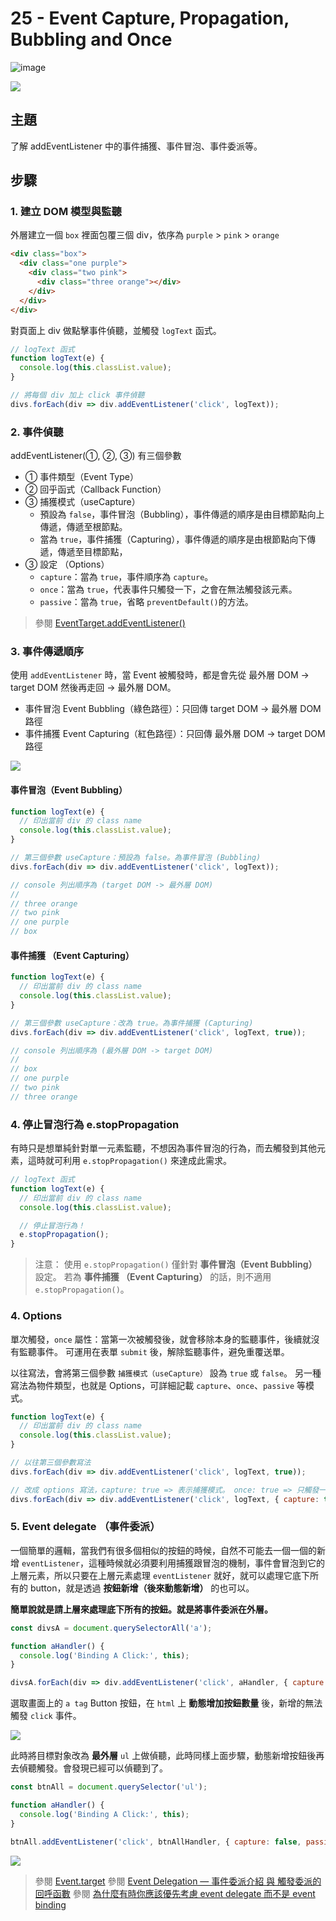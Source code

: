 # 25 - Event Capture, Propagation, Bubbling and Once

![image](https://img.shields.io/badge/JavaScript-exercise-F0DB4F.svg)

![](https://images2.imgbox.com/25/15/e2LVVDvk_o.jpg)

## 主題

了解 addEventListener 中的事件捕獲、事件冒泡、事件委派等。

## 步驟

### 1. 建立 DOM 模型與監聽

外層建立一個 `box` 裡面包覆三個 div，依序為 `purple` > `pink` > `orange`

```html
<div class="box">
  <div class="one purple">
    <div class="two pink">
      <div class="three orange"></div>
    </div>
  </div>
</div>
```

對頁面上 div 做點擊事件偵聽，並觸發 `logText` 函式。

```js
// logText 函式
function logText(e) {
  console.log(this.classList.value);
}

// 將每個 div 加上 click 事件偵聽
divs.forEach(div => div.addEventListener('click', logText));
```

### 2. 事件偵聽

addEventListener(①, ②, ③) 有三個參數

- ① 事件類型（Event Type）
- ② 回乎函式（Callback Function）
- ③ 捕獲模式（useCapture）
  - 預設為 `false`，事件冒泡（Bubbling），事件傳遞的順序是由目標節點向上傳遞，傳遞至根節點。
  - 當為 `true`，事件捕獲（Capturing），事件傳遞的順序是由根節點向下傳遞，傳遞至目標節點，
- ③ 設定 （Options）
  - `capture`：當為 `true`，事件順序為 `capture`。
  - `once`：當為 `true`，代表事件只觸發一下，之會在無法觸發該元素。
  - `passive`：當為 `true`，省略 `preventDefault()`的方法。

> 參閱 [EventTarget.addEventListener()](https://developer.mozilla.org/zh-TW/docs/Web/API/EventTarget/addEventListener)

### 3. 事件傳遞順序

使用 `addEventListener` 時，當 Event 被觸發時，都是會先從 最外層 DOM -> target DOM 然後再走回 -> 最外層 DOM。

- 事件冒泡 Event Bubbling（綠色路徑）：只回傳 target DOM -> 最外層 DOM 路徑
- 事件捕獲 Event Capturing（紅色路徑）：只回傳 最外層 DOM -> target DOM 路徑

![](https://images2.imgbox.com/a0/36/wLaM3ibg_o.jpg)

#### 事件冒泡（Event Bubbling）

```js
function logText(e) {
  // 印出當前 div 的 class name
  console.log(this.classList.value);
}

// 第三個參數 useCapture：預設為 false。為事件冒泡 (Bubbling)
divs.forEach(div => div.addEventListener('click', logText));

// console 列出順序為 (target DOM -> 最外層 DOM)
//
// three orange
// two pink
// one purple
// box
```

#### 事件捕獲 （Event Capturing）

```js
function logText(e) {
  // 印出當前 div 的 class name
  console.log(this.classList.value);
}

// 第三個參數 useCapture：改為 true。為事件捕獲 (Capturing)
divs.forEach(div => div.addEventListener('click', logText, true));

// console 列出順序為 (最外層 DOM -> target DOM)
//
// box
// one purple
// two pink
// three orange
```

### 4. 停止冒泡行為 e.stopPropagation

有時只是想單純針對單一元素監聽，不想因為事件冒泡的行為，而去觸發到其他元素，這時就可利用 `e.stopPropagation()` 來達成此需求。

```js
// logText 函式
function logText(e) {
  // 印出當前 div 的 class name
  console.log(this.classList.value);

  // 停止冒泡行為！
  e.stopPropagation();
}
```

> 注意：
> 使用 `e.stopPropagation()` 僅針對 **事件冒泡（Event Bubbling）** 設定。
> 若為 **事件捕獲 （Event Capturing）** 的話，則不適用 `e.stopPropagation()`。

### 4. Options

單次觸發，`once` 屬性：當第一次被觸發後，就會移除本身的監聽事件，後續就沒有監聽事件。
可運用在表單 `submit` 後，解除監聽事件，避免重覆送單。

以往寫法，會將第三個參數 `捕獲模式（useCapture）` 設為 `true` 或 `false`。
另一種寫法為物件類型，也就是 Options，可詳細記載 `capture`、`once`、`passive` 等模式。

```js
function logText(e) {
  // 印出當前 div 的 class name
  console.log(this.classList.value);
}

// 以往第三個參數寫法
divs.forEach(div => div.addEventListener('click', logText, true));

// 改成 options 寫法，capture: true => 表示捕獲模式。 once: true => 只觸發一次
divs.forEach(div => div.addEventListener('click', logText, { capture: true, once: true }));
```

### 5. Event delegate （事件委派）

一個簡單的邏輯，當我們有很多個相似的按鈕的時候，自然不可能去一個一個的新增 `eventListener`，這種時候就必須要利用捕獲跟冒泡的機制，事件會冒泡到它的上層元素，所以只要在上層元素處理 `eventListener` 就好，就可以處理它底下所有的 button，就是透過 **按鈕新增（後來動態新增）** 的也可以。

**簡單說就是請上層來處理底下所有的按鈕。就是將事件委派在外層。**

```js
const divsA = document.querySelectorAll('a');

function aHandler() {
  console.log('Binding A Click:', this);
}

divsA.forEach(div => div.addEventListener('click', aHandler, { capture: false, passive: false }));
```

選取畫面上的 `a tag` Button 按鈕，在 `html` 上 **動態增加按鈕數量** 後，新增的無法觸發 `click` 事件。

![](https://images2.imgbox.com/43/5f/8FZpJPzd_o.jpg)

此時將目標對象改為 **最外層** `ul` 上做偵聽，此時同樣上面步驟，動態新增按鈕後再去偵聽觸發。會發現已經可以偵聽到了。

```js
const btnAll = document.querySelector('ul');

function aHandler() {
  console.log('Binding A Click:', this);
}

btnAll.addEventListener('click', btnAllHandler, { capture: false, passive: false });
```

![](https://images2.imgbox.com/c2/e8/SshaTCkc_o.jpg)

> 參閱 [Event.target](https://developer.mozilla.org/zh-TW/docs/Web/API/Event/target)
> 參閱 [Event Delegation — 事件委派介紹 與 觸發委派的回呼函數](https://medium.com/@realdennis/event-delegation-%E4%BA%8B%E4%BB%B6%E5%A7%94%E6%B4%BE%E4%BB%8B%E7%B4%B9-%E8%88%87-%E8%A7%B8%E7%99%BC%E5%A7%94%E6%B4%BE%E7%9A%84%E5%9B%9E%E5%91%BC%E5%87%BD%E6%95%B8-2990921a5ba2)
> 參閱 [為什麼有時你應該優先考慮 event delegate 而不是 event binding](https://ithelp.ithome.com.tw/articles/10120565)
